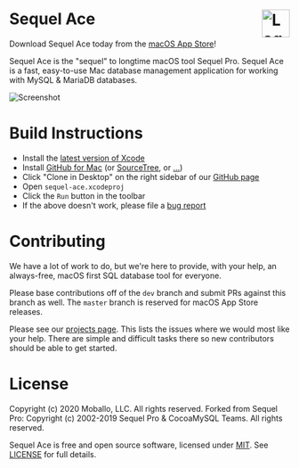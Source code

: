 Sequel Ace <img alt="Logo" src="https://sequel-ace.com/images/appIcon.png" align="right" height="50">
=======

Download Sequel Ace today from the [macOS App Store](https://apps.apple.com/us/app/sequel-ace/id1518036000?ls=1)!

Sequel Ace is the "sequel" to longtime macOS tool Sequel Pro.
Sequel Ace is a fast, easy-to-use Mac database management application for working with MySQL & MariaDB databases.

![Screenshot](https://sequel-ace.com/images/githubScreenshot.png)

Build Instructions
=======

 * Install the [latest version of Xcode](https://itunes.apple.com/au/app/xcode/id497799835)
 * Install [GitHub for Mac](https://desktop.github.com/) (or [SourceTree](https://www.sourcetreeapp.com/), or […](https://git-scm.com/downloads/guis))
 * Click "Clone in Desktop" on the right sidebar of our [GitHub page](https://github.com/sequel-ace/sequel-ace)
 * Open `sequel-ace.xcodeproj`
 * Click the `Run` button in the toolbar
 * If the above doesn't work, please file a [bug report](https://github.com/sequel-ace/sequel-ace/issues/new)

Contributing
=======

We have a lot of work to do, but we're here to provide, with your help, an always-free, macOS first SQL database tool for everyone.

Please base contributions off of the `dev` branch and submit PRs against this branch as well. The `master` branch is reserved for macOS App Store releases.

Please see our [projects page](https://github.com/sequel-ace/sequel-ace/projects). This lists the issues where we would most like your help. There are simple and difficult tasks there so new contributors should be able to get started.

License
=======

Copyright (c) 2020 Moballo, LLC.  All rights reserved.
Forked from Sequel Pro: Copyright (c) 2002-2019 Sequel Pro & CocoaMySQL Teams. All rights reserved.

Sequel Ace is free and open source software, licensed under [MIT](https://opensource.org/licenses/MIT). See [LICENSE](https://github.com/sequel-ace/sequel-ace/blob/master/LICENSE) for full details.
